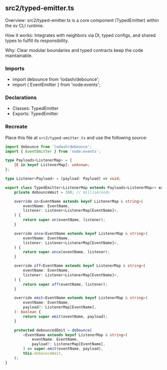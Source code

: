 ## src2/typed-emitter.ts

Overview: src2/typed-emitter.ts is a core component (TypedEmitter) within the sv CLI runtime.

How it works: Integrates with neighbors via DI, typed configs, and shared types to fulfill its responsibility.

Why: Clear modular boundaries and typed contracts keep the code maintainable.

### Imports

- import debounce from 'lodash/debounce';
- import { EventEmitter } from 'node:events';

### Declarations

- Classes: TypedEmitter
- Exports: TypedEmitter

### Recreate

Place this file at `src2/typed-emitter.ts` and use the following source:

```ts
import debounce from 'lodash/debounce';
import { EventEmitter } from 'node:events';

type Payloads<ListenerMap> = {
	[E in keyof ListenerMap]: unknown;
};

type Listener<Payload> = (payload: Payload) => void;

export class TypedEmitter<ListenerMap extends Payloads<ListenerMap>> extends EventEmitter {
	private debounceWait = 300; // milliseconds

	override on<EventName extends keyof ListenerMap & string>(
		eventName: EventName,
		listener: Listener<ListenerMap[EventName]>,
	) {
		return super.on(eventName, listener);
	}

	override once<EventName extends keyof ListenerMap & string>(
		eventName: EventName,
		listener: Listener<ListenerMap[EventName]>,
	) {
		return super.once(eventName, listener);
	}

	override off<EventName extends keyof ListenerMap & string>(
		eventName: EventName,
		listener: Listener<ListenerMap[EventName]>,
	) {
		return super.off(eventName, listener);
	}

	override emit<EventName extends keyof ListenerMap & string>(
		eventName: EventName,
		payload?: ListenerMap[EventName],
	): boolean {
		return super.emit(eventName, payload);
	}

	protected debouncedEmit = debounce(
		<EventName extends keyof ListenerMap & string>(
			eventName: EventName,
			payload?: ListenerMap[EventName],
		) => super.emit(eventName, payload),
		this.debounceWait,
	);
}

```

